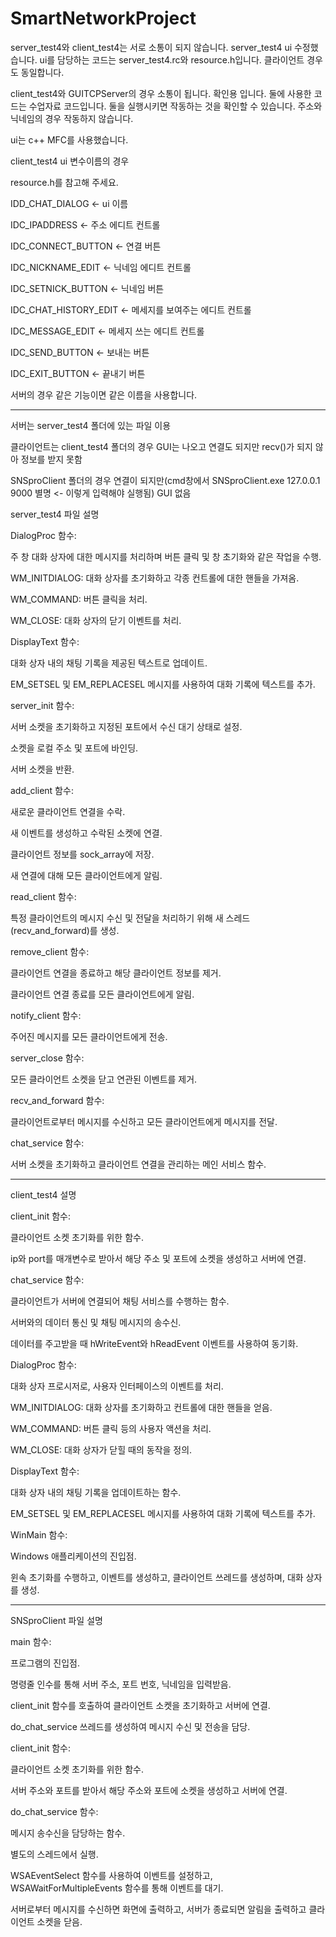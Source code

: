 # SmartNetworkProject
server_test4와 client_test4는 서로 소통이 되지 않습니다. server_test4 ui 수정했습니다. ui를 담당하는 코드는 server_test4.rc와 resource.h입니다. 클라이언트 경우도 동일합니다.

client_test4와 GUITCPServer의 경우 소통이 됩니다. 확인용 입니다. 둘에 사용한 코드는 수업자료 코드입니다. 둘을 실행시키면 작동하는 것을 확인할 수 있습니다. 주소와 닉네임의 경우 작동하지 않습니다. 

ui는 c++ MFC를 사용했습니다.

client_test4 ui 변수이름의 경우

resource.h를 참고해 주세요.

IDD_CHAT_DIALOG <- ui 이름

IDC_IPADDRESS  <- 주소 에디트 컨트롤 

IDC_CONNECT_BUTTON  <- 연결 버튼

IDC_NICKNAME_EDIT <- 닉네임 에디트 컨트롤   

IDC_SETNICK_BUTTON <- 닉네임 버튼

IDC_CHAT_HISTORY_EDIT <- 메세지를 보여주는 에디트 컨트롤

IDC_MESSAGE_EDIT <- 메세지 쓰는 에디트 컨트롤

IDC_SEND_BUTTON  <- 보내는 버튼

IDC_EXIT_BUTTON <- 끝내기 버튼

서버의 경우 같은 기능이면 같은 이름을 사용합니다.

--------------------------------

서버는 server_test4 폴더에 있는 파일 이용

클라이언트는 client_test4 폴더의 경우 GUI는 나오고 연결도 되지만 recv()가 되지 않아 정보를 받지 못함

SNSproClient 폴더의 경우 연결이 되지만(cmd창에서 SNSproClient.exe 127.0.0.1 9000 별명 <- 이렇게 입력해야 실행됨) GUI 없음

server_test4 파일 설명

DialogProc 함수:

주 창 대화 상자에 대한 메시지를 처리하며 버튼 클릭 및 창 초기화와 같은 작업을 수행.

WM_INITDIALOG: 대화 상자를 초기화하고 각종 컨트롤에 대한 핸들을 가져옴.

WM_COMMAND: 버튼 클릭을 처리.

WM_CLOSE: 대화 상자의 닫기 이벤트를 처리.

DisplayText 함수:

대화 상자 내의 채팅 기록을 제공된 텍스트로 업데이트.

EM_SETSEL 및 EM_REPLACESEL 메시지를 사용하여 대화 기록에 텍스트를 추가.

server_init 함수:

서버 소켓을 초기화하고 지정된 포트에서 수신 대기 상태로 설정.

소켓을 로컬 주소 및 포트에 바인딩.

서버 소켓을 반환.

add_client 함수:

새로운 클라이언트 연결을 수락.

새 이벤트를 생성하고 수락된 소켓에 연결.

클라이언트 정보를 sock_array에 저장.

새 연결에 대해 모든 클라이언트에게 알림.

read_client 함수:

특정 클라이언트의 메시지 수신 및 전달을 처리하기 위해 새 스레드(recv_and_forward)를 생성.

remove_client 함수:

클라이언트 연결을 종료하고 해당 클라이언트 정보를 제거.

클라이언트 연결 종료를 모든 클라이언트에게 알림.

notify_client 함수:

주어진 메시지를 모든 클라이언트에게 전송.

server_close 함수:

모든 클라이언트 소켓을 닫고 연관된 이벤트를 제거.

recv_and_forward 함수:

클라이언트로부터 메시지를 수신하고 모든 클라이언트에게 메시지를 전달.

chat_service 함수:

서버 소켓을 초기화하고 클라이언트 연결을 관리하는 메인 서비스 함수.

______________________________________________________

client_test4 설명

client_init 함수:

클라이언트 소켓 초기화를 위한 함수.

ip와 port를 매개변수로 받아서 해당 주소 및 포트에 소켓을 생성하고 서버에 연결.

chat_service 함수:

클라이언트가 서버에 연결되어 채팅 서비스를 수행하는 함수.

서버와의 데이터 통신 및 채팅 메시지의 송수신.

데이터를 주고받을 때 hWriteEvent와 hReadEvent 이벤트를 사용하여 동기화.

DialogProc 함수:

대화 상자 프로시저로, 사용자 인터페이스의 이벤트를 처리.

WM_INITDIALOG: 대화 상자를 초기화하고 컨트롤에 대한 핸들을 얻음.

WM_COMMAND: 버튼 클릭 등의 사용자 액션을 처리.

WM_CLOSE: 대화 상자가 닫힐 때의 동작을 정의.

DisplayText 함수:

대화 상자 내의 채팅 기록을 업데이트하는 함수.

EM_SETSEL 및 EM_REPLACESEL 메시지를 사용하여 대화 기록에 텍스트를 추가.

WinMain 함수:

Windows 애플리케이션의 진입점.

윈속 초기화를 수행하고, 이벤트를 생성하고, 클라이언트 쓰레드를 생성하며, 대화 상자를 생성.

_______________________________________________________________

SNSproClient 파일 설명

main 함수:

프로그램의 진입점.

명령줄 인수를 통해 서버 주소, 포트 번호, 닉네임을 입력받음.

client_init 함수를 호출하여 클라이언트 소켓을 초기화하고 서버에 연결.

do_chat_service 쓰레드를 생성하여 메시지 수신 및 전송을 담당.

client_init 함수:

클라이언트 소켓 초기화를 위한 함수.

서버 주소와 포트를 받아서 해당 주소와 포트에 소켓을 생성하고 서버에 연결.

do_chat_service 함수:

메시지 송수신을 담당하는 함수.

별도의 스레드에서 실행.

WSAEventSelect 함수를 사용하여 이벤트를 설정하고, WSAWaitForMultipleEvents 함수를 통해 이벤트를 대기.

서버로부터 메시지를 수신하면 화면에 출력하고, 서버가 종료되면 알림을 출력하고 클라이언트 소켓을 닫음.
